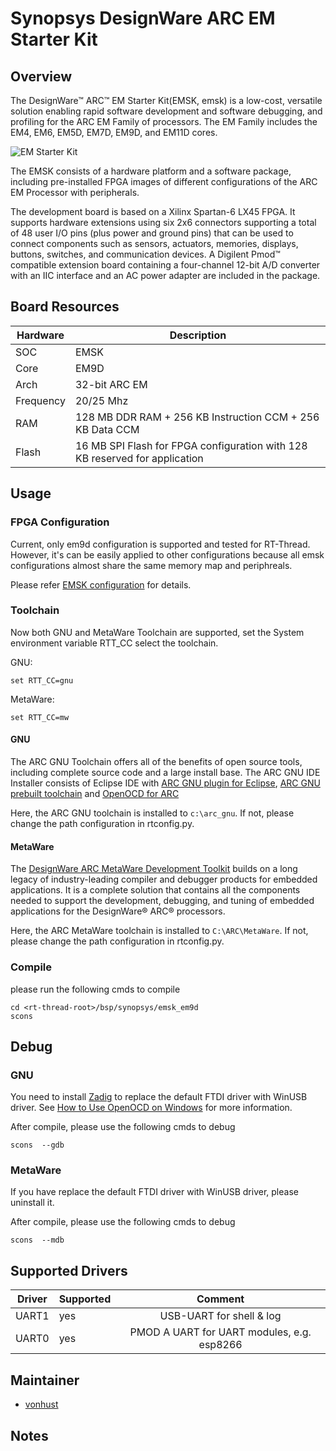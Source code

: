 # Synopsys DesignWare ARC EM Starter Kit

## Overview

The DesignWare™ ARC™ EM Starter Kit(EMSK, emsk) is a low-cost, versatile
solution enabling rapid software development and software debugging, and
profiling for the ARC EM Family of processors. The EM Family includes the EM4,
EM6, EM5D, EM7D, EM9D, and EM11D cores.

![EM Starter Kit](figures/emsk_board.jpg)

The EMSK consists of a hardware platform and a software package, including
pre-installed FPGA images of different configurations of the ARC EM Processor
with peripherals.

The development board is based on a Xilinx Spartan-6 LX45 FPGA. It supports
hardware extensions using six 2x6 connectors supporting a total of 48 user I/O
pins (plus power and ground pins) that can be used to connect components such
as sensors, actuators, memories, displays, buttons, switches, and
communication devices. A Digilent Pmod™ compatible extension board containing
a four-channel 12-bit A/D converter with an IIC interface and an AC power
adapter are included in the package.

## Board Resources

| Hardware | Description |
| -- | -- |
| SOC | EMSK |
| Core | EM9D                                   |
| Arch       |  32-bit ARC EM                                         |
| Frequency  |  20/25 Mhz                                            |
| RAM | 128 MB DDR RAM + 256 KB Instruction CCM + 256 KB Data CCM |
|Flash | 16 MB SPI Flash for FPGA configuration with 128 KB reserved for application |

## Usage

### FPGA Configuration

Current, only em9d configuration is supported and tested for RT-Thread. However,
it's can be easily applied to other configurations because all emsk configurations almost share the same memory map and periphreals.

Please refer [EMSK configuration](https://embarc.org/embarc_osp/doc/build/html/board/emsk.html) for details.

### Toolchain

Now both GNU and MetaWare Toolchain are supported, set the System environment variable RTT_CC select the toolchain.

GNU:

    set RTT_CC=gnu

MetaWare:

    set RTT_CC=mw

#### GNU

The ARC GNU Toolchain offers all of the benefits of open source tools, including complete source code and a large install base. The ARC GNU IDE Installer consists of Eclipse IDE with [ARC GNU plugin for Eclipse](https://github.com/foss-for-synopsys-dwc-arc-processors/arc_gnu_eclipse/releases), [ARC GNU prebuilt toolchain](https://github.com/foss-for-synopsys-dwc-arc-processors/toolchain/releases) and [OpenOCD for ARC](https://github.com/foss-for-synopsys-dwc-arc-processors/openocd>)

Here, the ARC GNU toolchain is installed to `c:\arc_gnu`. If not, please change the path configuration in rtconfig.py.

#### MetaWare
The [DesignWare ARC MetaWare Development Toolkit](https://www.synopsys.com/dw/ipdir.php?ds=sw_metaware) builds on a long legacy of industry-leading compiler and debugger products for embedded applications. It is a complete solution that contains all the components needed to support the development, debugging, and tuning of embedded applications for the DesignWare® ARC® processors.

Here, the ARC MetaWare toolchain is installed to `C:\ARC\MetaWare`. If not, please change the path configuration in rtconfig.py.

### Compile

please run the following cmds to compile

    cd <rt-thread-root>/bsp/synopsys/emsk_em9d
    scons

## Debug

### GNU

You need to install [Zadig](http://zadig.akeo.ie) to replace the default FTDI driver with WinUSB driver. See [How to Use OpenOCD on Windows](https://github.com/foss-for-synopsys-dwc-arc-processors/arc_gnu_eclipse/wiki/How-to-Use-OpenOCD-on-Windows>) for more information.

After compile, please use the following cmds to debug

    scons  --gdb

### MetaWare

If you have replace the default FTDI driver with WinUSB driver, please uninstall it.

After compile, please use the following cmds to debug

    scons  --mdb


## Supported Drivers

| Driver | Supported | Comment  |
| ------ | ----  | :------:  |
| UART1 |  yes |  USB-UART for shell & log |
| UART0 | yes | PMOD A UART for UART modules, e.g. esp8266 |

## Maintainer
- [vonhust](https://github.com/vonhust)

## Notes

